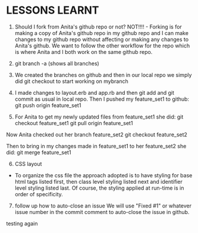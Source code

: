 LESSONS LEARNT
==============

1. Should I fork from Anita's github repo or not?
NOT!!!! - Forking is for making a copy of Anita's github repo in my github repo
and I can make changes to my github repo without affecting or making any changes to Anita's github.
We want to follow the other workflow for the repo which is where Anita and I both work on the 
same github repo.

2. git branch -a  (shows all branches)

3. We created the branches on github
and then in our local repo we simply did
git checkout <mybranch>
to start working on mybranch

4. I made changes to layout.erb and app.rb and then git add and git commit as usual in local repo.
Then I pushed my feature_set1 to github:
git push origin feature_set1

5. For Anita to get my newly updated files from feature_set1 she did:
git checkout feature_set1
git pull origin feature_set1

 Now Anita checked out her branch feature_set2
git checkout feature_set2

 Then to bring in my changes made in feature_set1 to her feature_set2 she did:
git merge feature_set1

6. CSS layout 
- To organize the css file the approach adopted is to have styling for base html tags listed first,
then class level styling listed next 
and identifier level styling listed last.
Of course, the styling applied at run-time is in order of specificity.

7. follow up 
how to auto-close an issue
We will use "Fixed #1" or whatever issue number in the commit comment to auto-close the issue in github.

testing again

